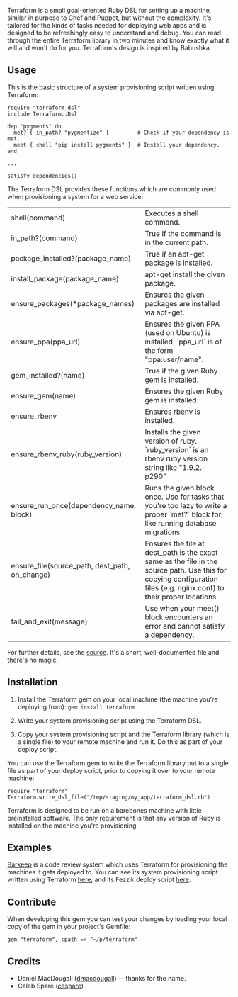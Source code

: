 Terraform is a small goal-oriented Ruby DSL for setting up a machine, similar in purpose to Chef and Puppet,
but without the complexity. It's tailored for the kinds of tasks needed for deploying web apps and is designed
to be refreshingly easy to understand and debug. You can read through the entire Terraform library in two
minutes and know exactly what it will and won't do for you. Terraform's design is inspired by Babushka.

Usage
-----
This is the basic structure of a system provisioning script written using Terraform:

    require "terraform_dsl"
    include Terraform::Dsl

    dep "pygments" do
      met? { in_path? "pygmentize" }         # Check if your dependency is met.
      meet { shell "pip install pygments" }  # Install your dependency.
    end

    ...

    satisfy_dependencies()

The Terraform DSL provides these functions which are commonly used when provisioning a system for a web service:

<table>
  <tr>
    <td>shell(command)</td>
    <td>Executes a shell command.</td>
  </tr>
  <tr>
    <td>in_path?(command)</td>
    <td>True if the command is in the current path.</td>
  </tr>
  <tr>
    <td>package_installed?(package_name)</td>
    <td>True if an apt-get package is installed.</td>
  </tr>
  <tr>
    <td>install_package(package_name)</td>
    <td>apt-get install the given package.</td>
  <tr>
    <td>ensure_packages(*package_names)</td>
    <td>Ensures the given packages are installed via apt-get.</td>
  </tr>
  <tr>
    <td>ensure_ppa(ppa_url)</td>
    <td>Ensures the given PPA (used on Ubuntu) is installed. `ppa_url` is of the form "ppa:user/name".</td>
  </tr>
  <tr>
    <td>gem_installed?(name)</td>
    <td>True if the given Ruby gem is installed.</td>
  </tr>
  <tr>
    <td>ensure_gem(name)</td>
    <td>Ensures the given Ruby gem is installed.</td>
  </tr>
  <tr>
    <td>ensure_rbenv</td>
    <td>Ensures rbenv is installed.</td>
  </tr>
  <tr>
    <td>ensure_rbenv_ruby(ruby_version)</td>
    <td>Installs the given version of ruby. `ruby_version` is an rbenv ruby version string like "1.9.2.-p290"</td>
  </tr>
  <tr>
    <td>ensure_run_once(dependency_name, block)</td>
    <td>Runs the given block once. Use for tasks that you're too lazy to write a proper `met?` block for, like running database migrations.</td>
  </tr>
  <tr>
    <td>ensure_file(source_path, dest_path, on_change)</td>
    <td>Ensures the file at dest_path is the exact same as the file in the source path. Use this for copying
        configuration files (e.g. nginx.conf) to their proper locations</td>
  </tr>
  <tr>
    <td>fail_and_exit(message)</td>
    <td>Use when your meet() block encounters an error and cannot satisfy a dependency.</td>
  </tr>
</table>

For further details, see the [source](https://github.com/philc/terraform/blob/master/lib/terraform/dsl.rb).
It's a short, well-documented file and there's no magic.

Installation
------------
1. Install the Terraform gem on your local machine (the machine you're deploying from): `gem install
terraform`

2. Write your system provisioning script using the Terraform DSL.

3. Copy your system provisioning script and the Terraform library (which is a single file) to your remote
machine and run it. Do this as part of your deploy script.

You can use the Terraform gem to write the Terraform library out to a single file as part of your deploy
script, prior to copying it over to your remote machine:

    require "terraform"
    Terraform.write_dsl_file("/tmp/staging/my_app/terraform_dsl.rb")

Terraform is designed to be run on a barebones machine with little preinstalled software. The only requirement
is that any version of Ruby is installed on the machine you're provisioning.

Examples
--------
[Barkeep](https://github.com/ooyala/barkeep) is a code review system which uses Terraform for provisioning the
machines it gets deployed to. You can see its system provisioning script written using Terraform
[here](https://github.com/ooyala/barkeep/blob/master/script/system_setup.rb), and its Fezzik deploy script
[here](https://github.com/ooyala/barkeep/blob/master/config/tasks/deploy.rake).

Contribute
----------
When developing this gem you can test your changes by loading your local copy of the gem in your project's
Gemfile:

    gem "terraform", :path => "~/p/terraform"

Credits
-------
* Daniel MacDougall ([dmacdougall](https://github.com/dmacdougall)) -- thanks for the name.
* Caleb Spare ([cespare](https://github.com/cespare))
